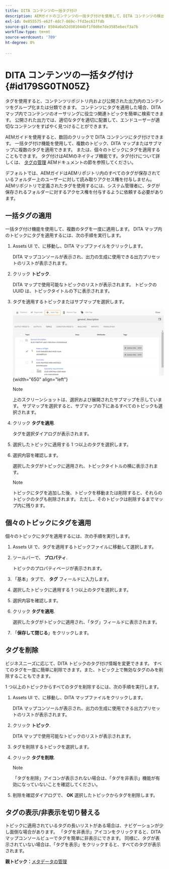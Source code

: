 ```yaml
---
title: DITA コンテンツの一括タグ付け
description: AEMガイドのコンテンツの一括タグ付けを使用して、DITA コンテンツの検出性を向上させます。 1 つまたは複数のトピックに対して一括タグを適用、削除、表示または非表示にする方法を説明します。
exl-id: 0e855575-e62f-4dc7-869c-7fd3ec61ffdb
source-git-commit: 8504a0a52d381044bf1f0d6e7de3585ebecf3a7b
workflow-type: tm+mt
source-wordcount: '709'
ht-degree: 0%

---
```


# DITA コンテンツの一括タグ付け {#id179SG0TN05Z}

タグを使用すると、コンテンツリポジトリ内および公開された出力内のコンテンツをグループ化または分類できます。 コンテンツにタグを適用した場合、DITA マップ内でコンテンツのオーサリングに役立つ関連トピックを簡単に検索できます。 公開された出力では、適切なタグを適切に配置して、エンドユーザーが適切なコンテンツをすばやく見つけることができます。

AEMガイドを使用すると、数回のクリックで DITA コンテンツにタグ付けできます。 一括タグ付け機能を使用して、複数のトピック、DITA マップまたはサブマップに複数のタグを適用できます。 または、個々のトピックにタグを適用することもできます。 タグ付けはAEMのネイティブ機能です。タグ付けについて詳しくは、 [タグの管理](https://experienceleague.adobe.com/docs/experience-manager-cloud-service/sites/authoring/features/tags.html?lang=en) AEMドキュメントの節を参照してください。

デフォルトでは、AEMガイドはAEMリポジトリ内のすべてのタグが保存されているフォルダー上のユーザーに対して読み取りアクセス権を付与しません。 AEMリポジトリで定義されたタグを使用するには、システム管理者に、タグが保存されるフォルダーに対するアクセス権を付与するように依頼する必要があります。

## 一括タグの適用

一括タグ付け機能を使用して、複数のタグを一度に適用します。 DITA マップ内のトピックにタグを適用するには、次の手順を実行します。

1. Assets UI で、に移動し、DITA マップファイルをクリックします。

   DITA マップコンソールが表示され、出力の生成に使用できる出力プリセットのリストが表示されます。

1. クリック **トピック**.

   DITA マップで使用可能なトピックのリストが表示されます。 トピックの UUID は、トピックタイトルの下に表示されます。

1. タグを適用するトピックまたはサブマップを選択します。

   ![](images/apply-tags-uuid.png){width="650" align="left"}


   >[!NOTE]
   >
   > 上のスクリーンショットは、選択および展開されたサブマップを示しています。 サブマップを選択すると、サブマップの下にあるすべてのトピックも選択されます。

1. クリック **タグを適用**.

   タグを選択ダイアログが表示されます。

1. 選択したトピックに適用する 1 つ以上のタグを選択します。

1. 選択内容を確認します。

   選択したタグがトピックに適用され、トピックタイトルの横に表示されます。

   >[!NOTE]
   >
   > トピックにタグを追加した後、トピックを移動または削除すると、それらのトピックのタグも削除されます。 ただし、そのトピックは削除するまでマップ内に残ります。


## 個々のトピックにタグを適用

個々のトピックにタグを適用するには、次の手順を実行します。

1. Assets UI で、タグを適用するトピックファイルに移動して選択します。

1. ツールバーで、 **プロパティ**.

   トピックのプロパティページが表示されます。

1. 「基本」タブで、 **タグ** フィールドに入力します。

1. 選択したトピックに適用する 1 つ以上のタグを選択します。

1. 選択内容を確認します。

1. クリック **タグを適用**.

   選択したタグがトピックに適用され、「タグ」フィールドに表示されます。

1. 「**保存して閉じる**」をクリックします。


## タグを削除

ビジネスニーズに応じて、DITA トピックのタグ付け情報を変更できます。 すべてのタグを一度に簡単に削除できます。また、トピック上で無効なタグのみを削除することもできます。

1 つ以上のトピックからすべてのタグを削除するには、次の手順を実行します。

1. Assets UI で、に移動し、DITA マップファイルをクリックします。

   DITA マップコンソールが表示され、出力の生成に使用できる出力プリセットのリストが表示されます。

1. クリック **トピック**.

   DITA マップで使用可能なトピックのリストが表示されます。

1. タグを削除するトピックを選択します。

1. クリック **タグを削除**.

   >[!NOTE]
   >
   > 「タグを削除」アイコンが表示されない場合は、「タグを非表示」機能が有効になっていないことを確認してください。

1. 削除を確認ダイアログで、 **OK** 選択したトピックからタグを削除します。


## タグの表示/非表示を切り替える

トピックに適用されているタグの長いリストがある場合は、ナビゲーションが少し面倒な場合があります。 「タグを非表示」アイコンをクリックすると、DITA マップコンソールビューでタグを簡単に非表示にできます。 同様に、タグが表示されていない場合は、「タグを表示」をクリックすると、すべてのタグが表示されます。

**親トピック：**[&#x200B;メタデータの管理](manage-metadata.md)
